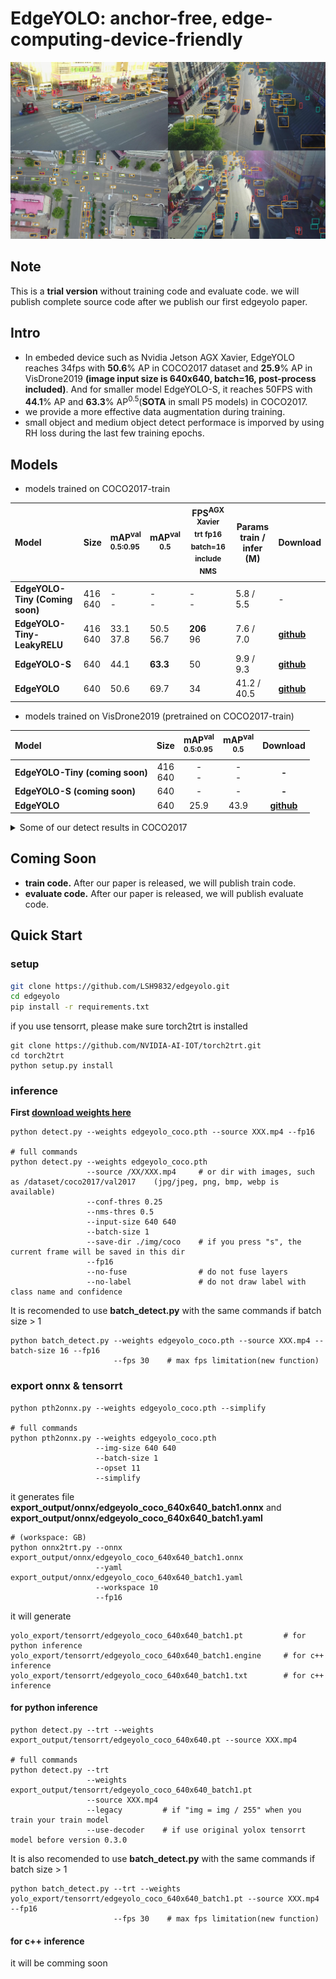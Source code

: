 # EdgeYOLO: anchor-free, edge-computing-device-friendly

![](assets/visdrone_result.jpg)

## Note
This is a **trial version** without training code and evaluate code. we will publish complete source code after we publish our first edgeyolo paper.

## Intro
- In embeded device such as Nvidia Jetson AGX Xavier, EdgeYOLO reaches 34fps with **50.6**% AP in COCO2017 dataset and **25.9**% AP in VisDrone2019 **(image input size is 640x640, batch=16, post-process included)**. And for smaller model EdgeYOLO-S, it reaches 50FPS with **44.1**% AP and **63.3**% AP<sup>0.5</sup>(**SOTA** in small P5 models) in COCO2017.
- we provide a more effective data augmentation during training.
- small object and medium object detect performace is imporved by using RH loss during the last few training epochs.

## Models

- models trained on COCO2017-train

| Model           | Size      | mAP<sup>val<br/>0.5:0.95 | mAP<sup>val<br/>0.5 | FPS<sup>AGX Xavier<br/>trt fp16 batch=16 <br/>include NMS | Params<br/>train / infer</br>(M) |Download|
| :-------------- | --------- | :----------------------- | ------------------- | ------------------------------------------------------------------ | -------------- |--------|
|**EdgeYOLO-Tiny (Coming soon)**|416</br>640|-</br>-             |-</br>-        |-</br>-                                                          |5.8 / 5.5       |-|
|**EdgeYOLO-Tiny-LeakyRELU**|416</br>640|33.1</br>37.8             |50.5</br>56.7        |**206**</br>96                                                          |7.6 / 7.0       |[**github**](https://github.com/LSH9832/edgeyolo/releases/download/v0.0.0/edgeyolo_tiny_coco.pth)|
|**EdgeYOLO-S**   |640        |44.1                      |**63.3**             |50                                                                  |9.9 / 9.3       |[**github**](https://github.com/LSH9832/edgeyolo/releases/download/v0.0.0/edgeyolo_s_coco.pth)|
|**EdgeYOLO**     |640        |50.6                      |69.7                 |34                                                                  |41.2 / 40.5     |[**github**](https://github.com/LSH9832/edgeyolo/releases/download/v0.0.0/edgeyolo_coco.pth)|

- models trained on VisDrone2019 (pretrained on COCO2017-train)

| Model | Size | mAP<sup>val<br/>0.5:0.95 | mAP<sup>val<br/>0.5 |Download|
| :---- | ---- | :----------------------- | ------------------- |--------|
|**EdgeYOLO-Tiny (coming soon)**|<center>416</br>640|<center>-</br>-|<center>-</br>-|<center>**-**|
|**EdgeYOLO-S (coming soon)**|<center>640|<center>-|<center>-|<center>**-**|
|**EdgeYOLO**|<center>640|<center>25.9|<center>43.9|<center>[**github**](https://github.com/LSH9832/edgeyolo/releases/download/v0.0.0/edgeyolo_visdrone.pth)|

<details>
<summary>Some of our detect results in COCO2017</summary>

![](assets/coco_result.jpg)

</details>

## Coming Soon
- **train code.** After our paper is released, we will publish train code.
- **evaluate code.** After our paper is released, we will publish evaluate code.

## Quick Start
### setup

```bash
git clone https://github.com/LSH9832/edgeyolo.git
cd edgeyolo
pip install -r requirements.txt
```
if you use tensorrt, please make sure torch2trt is installed
```
git clone https://github.com/NVIDIA-AI-IOT/torch2trt.git
cd torch2trt
python setup.py install
```

### inference

**First [download weights here](https://github.com/LSH9832/edgeyolo/releases/tag/v0.0.0)**

```
python detect.py --weights edgeyolo_coco.pth --source XXX.mp4 --fp16

# full commands
python detect.py --weights edgeyolo_coco.pth 
                 --source /XX/XXX.mp4     # or dir with images, such as /dataset/coco2017/val2017    (jpg/jpeg, png, bmp, webp is available)
                 --conf-thres 0.25 
                 --nms-thres 0.5 
                 --input-size 640 640 
                 --batch-size 1 
                 --save-dir ./img/coco    # if you press "s", the current frame will be saved in this dir
                 --fp16 
                 --no-fuse                # do not fuse layers
                 --no-label               # do not draw label with class name and confidence
```
It is recomended to use **batch_detect.py** with the same commands if batch size > 1
```
python batch_detect.py --weights edgeyolo_coco.pth --source XXX.mp4 --batch-size 16 --fp16
                       --fps 30    # max fps limitation(new function)
```
### export onnx & tensorrt
```
python pth2onnx.py --weights edgeyolo_coco.pth --simplify

# full commands
python pth2onnx.py --weights edgeyolo_coco.pth 
                   --img-size 640 640 
                   --batch-size 1
                   --opset 11
                   --simplify
```
it generates file **export_output/onnx/edgeyolo_coco_640x640_batch1.onnx** and **export_output/onnx/edgeyolo_coco_640x640_batch1.yaml**

```
# (workspace: GB)
python onnx2trt.py --onnx export_output/onnx/edgeyolo_coco_640x640_batch1.onnx 
                   --yaml export_output/onnx/edgeyolo_coco_640x640_batch1.yaml 
                   --workspace 10 
                   --fp16
```

it will generate
```
yolo_export/tensorrt/edgeyolo_coco_640x640_batch1.pt         # for python inference
yolo_export/tensorrt/edgeyolo_coco_640x640_batch1.engine     # for c++ inference
yolo_export/tensorrt/edgeyolo_coco_640x640_batch1.txt        # for c++ inference
```

#### for python inference
```
python detect.py --trt --weights export_output/tensorrt/edgeyolo_coco_640x640.pt --source XXX.mp4

# full commands
python detect.py --trt 
                 --weights export_output/tensorrt/edgeyolo_coco_640x640_batch1.pt 
                 --source XXX.mp4
                 --legacy         # if "img = img / 255" when you train your train model
                 --use-decoder    # if use original yolox tensorrt model before version 0.3.0
```
It is also recomended to use **batch_detect.py** with the same commands if batch size > 1
```
python batch_detect.py --trt --weights yolo_export/tensorrt/edgeyolo_coco_640x640_batch1.pt --source XXX.mp4 --fp16
                       --fps 30    # max fps limitation(new function)
```
#### for c++ inference
it will be comming soon



